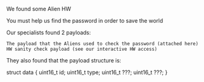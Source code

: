 We found some Alien HW

You must help us find the password in order to save the world

Our specialists found 2 payloads:

    The payload that the Aliens used to check the password (attached here)
    HW sanity check payload (see our interactive HW access)

They also found that the payload structure is:

struct data {
	uint16_t id;
	uint16_t type;
	uint16_t ???;
	uint16_t ???;
}

